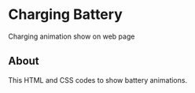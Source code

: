 # Charging Battery 
Charging animation show on web page 

## About
This HTML and CSS codes to show battery animations.

